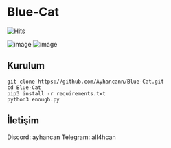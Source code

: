 # Blue-Cat
[![Hits](https://hits.sh/github.com/Ayhancann/Blue-Cat.svg?label=views&color=007ec6)](https://hits.sh/github.com/Ayhancann/Blue-Cat/)

![image](https://github.com/user-attachments/assets/3c1e29a2-765a-4fc0-aa96-731286e82c47)
![image](https://github.com/user-attachments/assets/694b5daf-114f-484e-a770-a3ed1287f86b)



<h2>Kurulum</h2>

```console
git clone https://github.com/Ayhancann/Blue-Cat.git
cd Blue-Cat
pip3 install -r requirements.txt
python3 enough.py
```

<h2>İletişim</h2>
Discord: ayhancan
Telegram: all4hcan

